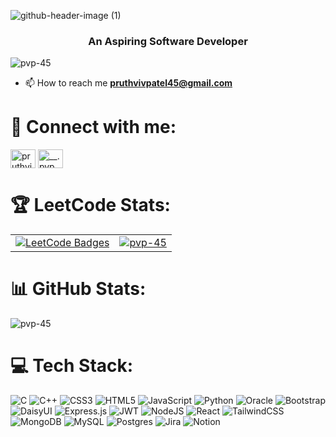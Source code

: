 

![github-header-image (1)](https://github.com/pvp-45/pvp-45/assets/96516070/520362c9-a6c8-407f-b5a7-30847a39750a)




<h3 align="center">An Aspiring Software Developer</h3>

<p align="left"> <img src="https://komarev.com/ghpvc/?username=pvp-45&label=Profile%20views&color=0e75b6&style=flat" alt="pvp-45" /> </p>

- 📫 How to reach me **pruthvivpatel45@gmail.com**

# 📲 Connect with me:
<p align="left">
<a href="https://linkedin.com/in/pruthvi-pvp" target="blank"><img align="center" src="https://raw.githubusercontent.com/rahuldkjain/github-profile-readme-generator/master/src/images/icons/Social/linked-in-alt.svg" alt="pruthvi-pvp" height="30" width="40" /></a>
<a href="https://instagram.com/__.pvp_45.__" target="blank"><img align="center" src="https://raw.githubusercontent.com/rahuldkjain/github-profile-readme-generator/master/src/images/icons/Social/instagram.svg" alt="__.pvp_45.__" height="30" width="40" /></a>
</p>

# 🏆 LeetCode Stats:
<table>
  <tr>
    <td>
      <a href="https://leetcode.com/u/pvp_45/">
        <img align="center" src="https://leetcode-badge-showcase.vercel.app/api?username=pvp_45&theme=nightowl&animated=true" alt="LeetCode Badges"/>
      </a>
    </td>
    <td>
      <a href="https://leetcode.com/u/pvp_45/">
        <img align="center" src="https://leetcode.card.workers.dev/pvp_45?theme=dark&font=baloo&extension=null" alt="pvp-45" />
      </a>
    </td>
  </tr>
</table>

# 📊 GitHub Stats:
<p align="left">
  <img align="center" src="https://github-readme-stats.vercel.app/api/top-langs?username=pvp-45&show_icons=true&locale=en&layout=compact&theme=radical" alt="pvp-45"/> 
</p>

# 💻 Tech Stack:
![C](https://img.shields.io/badge/c-%2300599C.svg?style=for-the-badge&logo=c&logoColor=white) ![C++](https://img.shields.io/badge/c++-%2300599C.svg?style=for-the-badge&logo=c%2B%2B&logoColor=white) ![CSS3](https://img.shields.io/badge/css3-%231572B6.svg?style=for-the-badge&logo=css3&logoColor=white) ![HTML5](https://img.shields.io/badge/html5-%23E34F26.svg?style=for-the-badge&logo=html5&logoColor=white) ![JavaScript](https://img.shields.io/badge/javascript-%23323330.svg?style=for-the-badge&logo=javascript&logoColor=%23F7DF1E) ![Python](https://img.shields.io/badge/python-3670A0?style=for-the-badge&logo=python&logoColor=ffdd54) ![Oracle](https://img.shields.io/badge/Oracle-F80000?style=for-the-badge&logo=oracle&logoColor=white) ![Bootstrap](https://img.shields.io/badge/bootstrap-%238511FA.svg?style=for-the-badge&logo=bootstrap&logoColor=white) ![DaisyUI](https://img.shields.io/badge/daisyui-5A0EF8?style=for-the-badge&logo=daisyui&logoColor=white) ![Express.js](https://img.shields.io/badge/express.js-%23404d59.svg?style=for-the-badge&logo=express&logoColor=%2361DAFB) ![JWT](https://img.shields.io/badge/JWT-black?style=for-the-badge&logo=JSON%20web%20tokens) ![NodeJS](https://img.shields.io/badge/node.js-6DA55F?style=for-the-badge&logo=node.js&logoColor=white) ![React](https://img.shields.io/badge/react-%2320232a.svg?style=for-the-badge&logo=react&logoColor=%2361DAFB) ![TailwindCSS](https://img.shields.io/badge/tailwindcss-%2338B2AC.svg?style=for-the-badge&logo=tailwind-css&logoColor=white) ![MongoDB](https://img.shields.io/badge/MongoDB-%234ea94b.svg?style=for-the-badge&logo=mongodb&logoColor=white) ![MySQL](https://img.shields.io/badge/mysql-%2300000f.svg?style=for-the-badge&logo=mysql&logoColor=white) ![Postgres](https://img.shields.io/badge/postgres-%23316192.svg?style=for-the-badge&logo=postgresql&logoColor=white) ![Jira](https://img.shields.io/badge/jira-%230A0FFF.svg?style=for-the-badge&logo=jira&logoColor=white) ![Notion](https://img.shields.io/badge/Notion-%23000000.svg?style=for-the-badge&logo=notion&logoColor=white)









